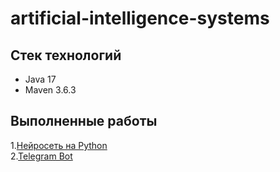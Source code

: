 # artificial-intelligence-systems

## Стек технологий
- Java 17
- Maven 3.6.3

## Выполненные работы
1.[Нейросеть на Python](https://github.com/pavelegorovkrsn/artificial-intelligence-systems/blob/master/work1.py)\
2.[Telegram Bot](https://github.com/pavelegorovkrsn/artificial-intelligence-systems/tree/master2)
